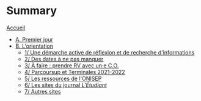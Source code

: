 # Summary

[Accueil](README.md)
- [A. Premier jour](premier-jour.md)
- [B. L'orientation](orientation.md)
	- [1/ Une démarche active de réflexion et de recherche d'informations](orientation-principes.md)
	- [2/ Des dates à ne pas manquer](orientation-dates.md)
	- [3/ À faire : prendre RV avec un·e C.O.](orientation-conseillers.md)
	- [4/ Parcoursup et Terminales 2021-2022](orientation-sites-institutionnels.md)
	- [5/ Les ressources de l'ONISEP](orientation-sites-onisep.md)
	- [6/ Les sites du journal _L'Étudiant_](orientation-l-etudiant.md)
	- [7/ Autres sites](orientation-sites-autres.md)
<!-- - [C. Travailler de manière efficace](travailler-efficace.md)
	- [1/ Un sondage](travailler-efficace-sondage.md)
	- [2/ Autres ressources](travailler-efficace-autres-ressources.md)
- [D. Parcoursup](parcoursup.md)
	- [1/ S'informer et découvrir les formations](parcoursup-information.md)
	- [2/ S'inscrire et formuler des vœux](parcoursup-inscription.md)
	- [3/ Finaliser son dossier](parcoursup-finalisation-dossier.md)
	- [4/ Attendre des réponses d'admission et répondre à ces propositions](parcoursup-reponses.md) -->